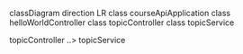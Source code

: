 classDiagram
direction LR
class courseApiApplication
class helloWorldController
class topicController
class topicService

topicController ..>  topicService 
